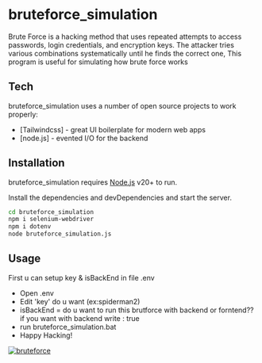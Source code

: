 # bruteforce_simulation

Brute Force is a hacking method that uses repeated attempts to access passwords, login credentials, and encryption keys. The attacker tries various combinations systematically until he finds the correct one, This program is useful for simulating how brute force works

## Tech

bruteforce_simulation uses a number of open source projects to work properly:

- [Tailwindcss] - great UI boilerplate for modern web apps
- [node.js] - evented I/O for the backend


## Installation

bruteforce_simulation requires [Node.js](https://nodejs.org/) v20+ to run.

Install the dependencies and devDependencies and start the server.

```sh
cd bruteforce_simulation
npm i selenium-webdriver
npm i dotenv
node bruteforce_simulation.js
```

## Usage

First u can setup key & isBackEnd in file .env
- Open .env
- Edit 'key' do u want (ex:spiderman2)
- isBackEnd = do u want to run this brutforce with backend or forntend?? if you want with backend write : true
- run bruteforce_simulation.bat
- Happy Hacking!

[![bruteforce](https://github.com/qorihidayat/bruteforce_simulation/assets/69575185/d5758356-0169-496e-84c1-39bd2f0d078b)](https://youtube.com/shorts/DIiQmepXUBM)
